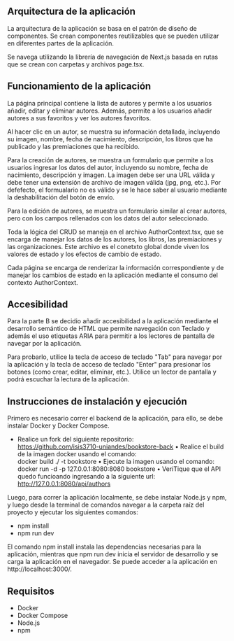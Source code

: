 ## Arquitectura de la aplicación
La arquitectura de la aplicación se basa en el patrón de diseño de componentes. Se crean componentes reutilizables que se pueden utilizar en diferentes partes de la aplicación.

Se navega utilizando la librería de navegación de Next.js basada en rutas que se crean con carpetas y archivos page.tsx.


## Funcionamiento de la aplicación
La página principal contiene la lista de autores y permite a los usuarios añadir, editar y eliminar autores. Además, permite a los usuarios añadir autores a sus favoritos y ver los autores favoritos.

Al hacer clic en un autor, se muestra su información detallada, incluyendo su imagen, nombre, fecha de nacimiento, descripción, los libros que ha publicado y las premiaciones que ha recibido.

Para la creación de autores, se muestra un formulario que permite a los usuarios ingresar los datos del autor, incluyendo su nombre, fecha de nacimiento, descripción y imagen. La imagen debe ser una URL válida y debe tener una extensión de archivo de imagen válida (jpg, png, etc.).
Por defefecto, el formualario no es válido y se le hace saber al usuario mediante la deshabilitación del botón de envío.

Para la edición de autores, se muestra un formulario similar al crear autores, pero con los campos rellenados con los datos del autor seleccionado.

Toda la lógica del CRUD se maneja en el archivo AuthorContext.tsx, que se encarga de manejar los datos de los autores, los libros, las premiaciones y las organizaciones. Este archivo es el conetxto global donde viven los valores de estado y los efectos de cambio de estado.

Cada página se encarga de renderizar la información correspondiente y de manejar los cambios de estado en la aplicación mediante el consumo del contexto AuthorContext.


## Accesibilidad
Para la parte B se decidio añadir accesibilidad a la aplicación mediante el desarrollo semántico de HTML que permite navegación con Teclado y además el uso etiquetas ARIA para permitir a los lectores de pantalla de navegar por la aplicación.

Para probarlo, utilice la tecla de acceso de teclado "Tab" para navegar por la aplicación y la tecla de acceso de teclado "Enter" para presionar los botones (como crear, editar, eliminar, etc.).
Utilice un lector de pantalla y podrá escuchar la lectura de la aplicación.

## Instrucciones de instalación y ejecución
Primero es necesario correr el backend de la aplicación, para ello, se debe instalar Docker y Docker Compose.
* Realice	un	fork	del	siguiente	repositorio:	
     https://github.com/isis3710-uniandes/bookstore-back
• Realice	el	build	de	la	imagen	docker	usando	el	comando:	
     docker	build ./ -t	bookstore
• Ejecute	la	imagen	usando	el	comando:
     docker	run	-d	-p	127.0.0.1:8080:8080 bookstore
• VeriTique	que	el	API	quedo	funcioando	ingresando		a	la	siguiente	url:
     http://127.0.0.1:8080/api/authors

Luego, para correr la aplicación localmente, se debe instalar Node.js y npm, y luego desde la terminal de comandos navegar a la carpeta raíz del proyecto y ejecutar los siguientes comandos:

- npm install
- npm run dev

El comando npm install instala las dependencias necesarias para la aplicación, mientras que npm run dev inicia el servidor de desarrollo y se carga la aplicación en el navegador.
Se puede acceder a la aplicación en http://localhost:3000/.

## Requisitos
- Docker
- Docker Compose
- Node.js
- npm